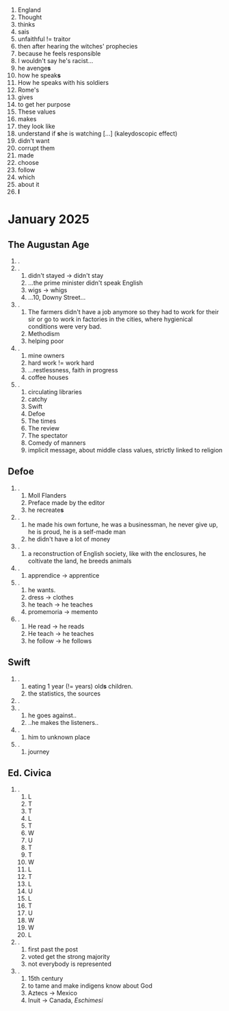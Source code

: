 1. England
2. Thought
3. thinks
4. sais
5. unfaithful != traitor
6. then after hearing the witches' prophecies
7. because he feels responsible
8. I wouldn't say he's racist...
9. he avenge**s**
10. how he speak**s**
11. How he speaks with his soldiers
12. Rome's
13. gives
14. to get her purpose
15. These values
16. makes
17. they look like
18. understand if **s**he is watching [...] (kaleydoscopic effect)
19. didn't want
20. corrupt them
21. made
22. choose
23. follow
24. which
25. about it
26. **I**
# January 2025
## The Augustan Age
1. .
2. .
	1. didn't stayed -> didn't stay
	2. ...the prime minister didn't speak English
	3. wigs -> whigs
	4. ...10, Downy Street...
3. .
	1. The farmers didn't have a job anymore so they had to work for their sir or go to work in factories in the cities, where hygienical conditions were very bad.
	2. Methodism
	3. helping poor
4. .
	1. mine owners
	2. hard work != work hard
	3. ...restlessness, faith in progress
	4. coffee houses
5. .
	1. circulating libraries
	2. catchy
	3. Swift
	4. Defoe
	5. The times
	6. The review
	7. The spectator
	8. Comedy of manners
	9. implicit message, about middle class values, strictly linked to religion
## Defoe
1. .
	1. Moll Flanders
	2. Preface made by the editor
	3. he recreate**s**
2. .
	1. he made his own fortune, he was a businessman, he never give up, he is proud, he is a self-made man
	2. he didn't have a lot of money
3. .
	1. a reconstruction of English society, like with the enclosures, he coltivate the land, he breeds animals
4. .
	1. apprendice -> apprentice
5. .
	1. he wants.
	2. dress -> clothes
	3. he teach -> he teaches
	4. promemoria -> memento
6. .
	1. He read -> he reads
	2. He teach -> he teaches
	3. he follow -> he follows
## Swift
1. .
	1. eating 1 year (!= years) old**s** children.
	2. the statistics, the sources
2. .
3. .
	1. he goes against..
	2. ..he makes the listeners..
4. .
	1. him to unknown place
5. .
	1. journey
## Ed. Civica
1. .
	1. L
	2. T
	3. T
	4. L
	5. T
	6. W
	7. U
	8. T
	9. T
	10. W
	11. L
	12. T
	13. L
	14. U
	15. L
	16. T
	17. U
	18. W
	19. W
	20. L
2. .
	1. first past the post
	2. voted get the strong majority
	3. not everybody is represented
3. .
	1. 15th century
	2. to tame and make indigens know about God
	3. Aztecs -> Mexico
	4. Inuit -> Canada, *Eschimesi*